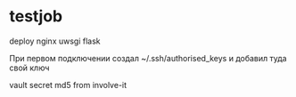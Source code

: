 # testjob
deploy nginx uwsgi flask 

При первом подключении создал ~/.ssh/authorised_keys и добавил туда свой ключ

vault secret md5 from involve-it